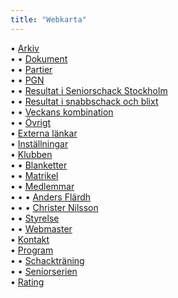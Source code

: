 ```yaml
---
title: "Webkarta"
---
```


• [Arkiv](../arkiv)  
• • [Dokument](../arkiv/dokument)  
• • [Partier](../arkiv/partier)  
• • [PGN](../arkiv/pgn)  
• • [Resultat i Seniorschack Stockholm](../arkiv/resultat-i-seniorschack-stockholm)  
• • [Resultat i snabbschack och blixt](../arkiv/resultat-i-snabbschack-och-blixt)  
• • [Veckans kombination](../arkiv/veckans-kombination)  
• • [Övrigt](../arkiv/övrigt)  
• [Externa länkar](../externa-länkar)  
• [Inställningar](../inställningar)  
• [Klubben](../klubben)  
• • [Blanketter](../klubben/blanketter)  
• • [Matrikel](../klubben/matrikel)  
• • [Medlemmar](../klubben/medlemmar)  
• • • [Anders Flärdh](../klubben/medlemmar/anders-flärdh)  
• • • [Christer Nilsson](../klubben/medlemmar/christer-nilsson)  
• • [Styrelse](../klubben/styrelse)  
• • [Webmaster](../klubben/webmaster)  
• [Kontakt](../kontakt)  
• [Program](../program)  
• • [Schackträning](../program/schackträning)  
• • [Seniorserien](../program/seniorserien)  
• [Rating](../rating)  
